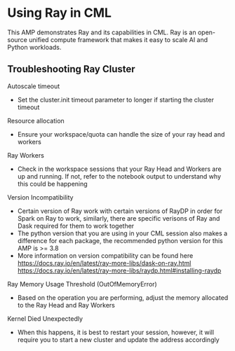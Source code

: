 # Using Ray in CML

This AMP demonstrates Ray and its capabilities in CML. Ray is an open-source unified compute framework that makes it easy to scale AI and Python workloads.

## Troubleshooting Ray Cluster

Autoscale timeout
- Set the cluster.init timeout parameter to longer if starting the cluster timeout

Resource allocation
- Ensure your workspace/quota can handle the size of your ray head and workers

Ray Workers
- Check in the workspace sessions that your Ray Head and Workers are up and running. If not, refer to the notebook output to understand why this could be happening

Version Incompatibility
- Certain version of Ray work with certain versions of RayDP in order for Spark on Ray to work, similarly, there are specific verisons of Ray and Dask required for them to work together
- The python version that you are using in your CML session also makes a difference for each package, the recommended python version for this AMP is >= 3.8
- More information on version compatibility can be found here
https://docs.ray.io/en/latest/ray-more-libs/dask-on-ray.html
https://docs.ray.io/en/latest/ray-more-libs/raydp.html#installing-raydp

Ray Memory Usage Threshold (OutOfMemoryError)
- Based on the operation you are performing, adjust the memory allocated to the Ray Head and Ray Workers

Kernel Died Unexpectedly
- When this happens, it is best to restart your session, however, it will require you to start a new cluster and update the address accordingly